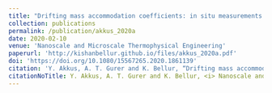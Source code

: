 ```yaml
---
title: "Drifting mass accommodation coefficients: in situ measurements from a steady state molecular dynamics setup"
collection: publications
permalink: /publication/akkus_2020a
date: 2020-02-10
venue: 'Nanoscale and Microscale Thermophysical Engineering'
paperurl: 'http://kishanbellur.github.io/files/akkus_2020a.pdf'
doi: 'https://doi.org/10.1080/15567265.2020.1861139'
citation: 'Y. Akkus, A. T. Gurer and K. Bellur, “Drifting mass accommodation coefficients: in situ measurements from a steady state molecular dynamics setup”, Nanoscale and Microscale Thermophysical Engineering, 25(1), 25-45, 2020.'
citationNoTitle: Y. Akkus, A. T. Gurer and K. Bellur, <i> Nanoscale and Microscale Thermophysical Engineering </i> , 25(1), 25-45, 2020.
---
```

